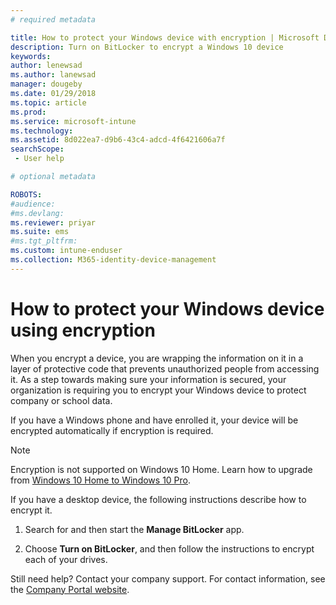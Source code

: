 ```yaml
---
# required metadata

title: How to protect your Windows device with encryption | Microsoft Docs
description: Turn on BitLocker to encrypt a Windows 10 device 
keywords:
author: lenewsad
ms.author: lanewsad
manager: dougeby
ms.date: 01/29/2018
ms.topic: article
ms.prod:
ms.service: microsoft-intune
ms.technology:
ms.assetid: 8d022ea7-d9b6-43c4-adcd-4f6421606a7f
searchScope:
 - User help

# optional metadata

ROBOTS:  
#audience:
#ms.devlang:
ms.reviewer: priyar
ms.suite: ems
#ms.tgt_pltfrm:
ms.custom: intune-enduser
ms.collection: M365-identity-device-management
---
```



# How to protect your Windows device using encryption

When you encrypt a device, you are wrapping the information on it in a layer of protective code that prevents unauthorized people from accessing it. As a step towards making sure your information is secured, your organization is requiring you to encrypt your Windows device to protect company or school data. 

If you have a Windows phone and have enrolled it, your device will be encrypted automatically if encryption is required.

> [!Note]
> Encryption is not supported on Windows 10 Home. Learn how to upgrade from [Windows 10 Home to Windows 10 Pro](https://support.microsoft.com/help/12384/windows-10-upgrading-home-to-pro).


If you have a desktop device, the following instructions describe how to encrypt it.

1. Search for and then start the **Manage BitLocker** app.

2. Choose **Turn on BitLocker**, and then follow the instructions to encrypt each of your drives.

Still need help? Contact your company support. For contact information, see the [Company Portal website](https://go.microsoft.com/fwlink/?linkid=2010980).
